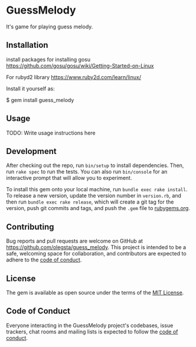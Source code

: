 # GuessMelody

It's game for playing guess melody.

## Installation

install packages for installing gosu 
https://github.com/gosu/gosu/wiki/Getting-Started-on-Linux

For rubyd2 library
https://www.ruby2d.com/learn/linux/

Install it yourself as:

$ gem install guess_melody

## Usage

TODO: Write usage instructions here

## Development

After checking out the repo, run `bin/setup` to install dependencies. Then, run `rake spec` to run the tests. You can also run `bin/console` for an interactive prompt that will allow you to experiment.

To install this gem onto your local machine, run `bundle exec rake install`. To release a new version, update the version number in `version.rb`, and then run `bundle exec rake release`, which will create a git tag for the version, push git commits and tags, and push the `.gem` file to [rubygems.org](https://rubygems.org).

## Contributing

Bug reports and pull requests are welcome on GitHub at https://github.com/olegsta/guess_melody. This project is intended to be a safe, welcoming space for collaboration, and contributors are expected to adhere to the [code of conduct](https://github.com/[USERNAME]/guess_melody/blob/master/CODE_OF_CONDUCT.md).


## License

The gem is available as open source under the terms of the [MIT License](https://opensource.org/licenses/MIT).

## Code of Conduct

Everyone interacting in the GuessMelody project's codebases, issue trackers, chat rooms and mailing lists is expected to follow the [code of conduct](https://github.com/[USERNAME]/guess_melody/blob/master/CODE_OF_CONDUCT.md).
